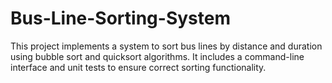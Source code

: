 # Bus-Line-Sorting-System
This project implements a system to sort bus lines by distance and duration using bubble sort and quicksort algorithms. It includes a command-line interface and unit tests to ensure correct sorting functionality.
